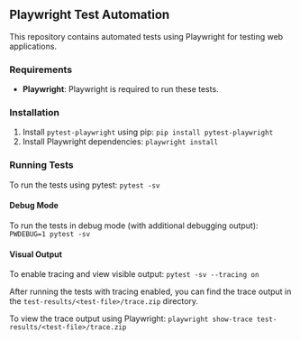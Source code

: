 
## Playwright Test Automation

This repository contains automated tests using Playwright for testing web applications.

### Requirements

- **Playwright**: Playwright is required to run these tests.

### Installation

1. Install `pytest-playwright` using pip: `pip install pytest-playwright`
2. Install Playwright dependencies: `playwright install`

### Running Tests

To run the tests using pytest: `pytest -sv`

#### Debug Mode

To run the tests in debug mode (with additional debugging output): `PWDEBUG=1 pytest -sv`

#### Visual Output

To enable tracing and view visible output: `pytest -sv --tracing on`

After running the tests with tracing enabled, you can find the trace output in the `test-results/<test-file>/trace.zip` directory.

To view the trace output using Playwright: `playwright show-trace test-results/<test-file>/trace.zip`







